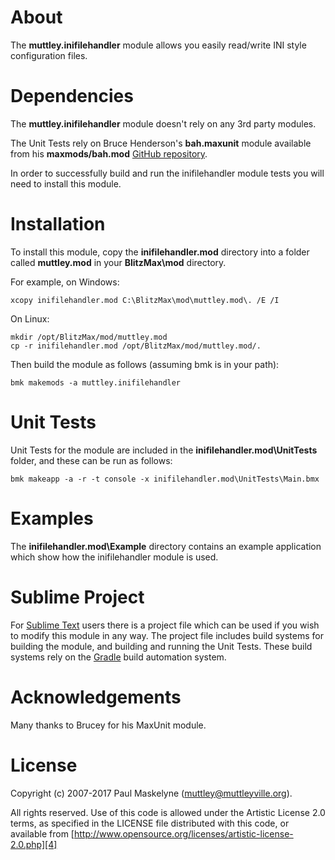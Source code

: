 # About

The **muttley.inifilehandler** module allows you easily read/write INI style
configuration files.

# Dependencies

The **muttley.inifilehandler** module doesn't rely on any 3rd party modules.

The Unit Tests rely on Bruce Henderson's **bah.maxunit** module available from
his **maxmods/bah.mod** [GitHub repository][5].

In order to successfully build and run the inifilehandler module tests you
will need to install this module.

# Installation

To install this module, copy the **inifilehandler.mod** directory into a folder
called **muttley.mod** in your **BlitzMax\mod** directory.

For example, on Windows:

	xcopy inifilehandler.mod C:\BlitzMax\mod\muttley.mod\. /E /I

On Linux:

	mkdir /opt/BlitzMax/mod/muttley.mod
	cp -r inifilehandler.mod /opt/BlitzMax/mod/muttley.mod/.

Then build the module as follows (assuming bmk is in your path):

	bmk makemods -a muttley.inifilehandler

# Unit Tests

Unit Tests for the module are included in the **inifilehandler.mod\UnitTests**
folder, and these can be run as follows:

	bmk makeapp -a -r -t console -x inifilehandler.mod\UnitTests\Main.bmx

# Examples

The **inifilehandler.mod\Example** directory contains an example application
which show how the inifilehandler module is used.

# Sublime Project

For [Sublime Text][1] users there is a project file which can be used if you
wish to modify this module in any way.  The project file includes build systems
for building the module, and building and running the Unit Tests.  These build
systems rely on the [Gradle][2] build automation system.

# Acknowledgements

Many thanks to Brucey for his MaxUnit module.

# License

Copyright (c) 2007-2017 Paul Maskelyne ([muttley@muttleyville.org][3]).

All rights reserved. Use of this code is allowed under the
Artistic License 2.0 terms, as specified in the LICENSE file
distributed with this code, or available from
[http://www.opensource.org/licenses/artistic-license-2.0.php][4]

[1]: http://www.sublimetext.com/
[2]: http://www.gradle.org/
[3]: mailto:muttley@muttleyville.org
[4]: http://www.opensource.org/licenses/artistic-license-2.0.php
[5]: https://github.com/maxmods/bah.mod
